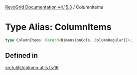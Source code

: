 [RevoGrid Documentation v4.15.3](README.md) / ColumnItems

# Type Alias: ColumnItems

```ts
type ColumnItems: Record<DimensionCols, ColumnRegular[]>;
```

## Defined in

[src/utils/column.utils.ts:16](https://github.com/revolist/revogrid/blob/0f25b4576d7b148a35319cded1f6d62c5f4ebd98/src/utils/column.utils.ts#L16)
